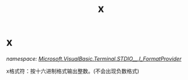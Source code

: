 ﻿---
title: x
---

# x
_namespace: [Microsoft.VisualBasic.Terminal.STDIO__.I_FormatProvider](N-Microsoft.VisualBasic.Terminal.STDIO__.I_FormatProvider.html)_

x格式符：按十六进制格式输出整数。(不会出现负数格式)




